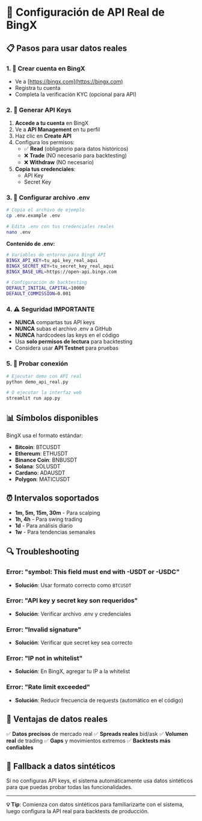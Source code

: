# 🔑 Configuración de API Real de BingX

## 📋 Pasos para usar datos reales

### 1. 🏦 Crear cuenta en BingX
- Ve a [https://bingx.com](https://bingx.com)
- Registra tu cuenta
- Completa la verificación KYC (opcional para API)

### 2. 🔐 Generar API Keys

1. **Accede a tu cuenta** en BingX
2. Ve a **API Management** en tu perfil
3. Haz clic en **Create API**
4. Configura los permisos:
   - ✅ **Read** (obligatorio para datos históricos)
   - ❌ **Trade** (NO necesario para backtesting)
   - ❌ **Withdraw** (NO necesario)
5. **Copia tus credenciales**:
   - API Key
   - Secret Key

### 3. 🔧 Configurar archivo .env

```bash
# Copia el archivo de ejemplo
cp .env.example .env

# Edita .env con tus credenciales reales
nano .env
```

**Contenido de .env:**
```bash
# Variables de entorno para BingX API
BINGX_API_KEY=tu_api_key_real_aqui
BINGX_SECRET_KEY=tu_secret_key_real_aqui
BINGX_BASE_URL=https://open-api.bingx.com

# Configuración de backtesting  
DEFAULT_INITIAL_CAPITAL=10000
DEFAULT_COMMISSION=0.001
```

### 4. ⚠️ Seguridad IMPORTANTE

- **NUNCA** compartas tus API keys
- **NUNCA** subas el archivo .env a GitHub
- **NUNCA** hardcodees las keys en el código
- Usa **solo permisos de lectura** para backtesting
- Considera usar **API Testnet** para pruebas

### 5. 🚀 Probar conexión

```bash
# Ejecutar demo con API real
python demo_api_real.py

# O ejecutar la interfaz web
streamlit run app.py
```

## 📊 Símbolos disponibles

BingX usa el formato estándar:
- **Bitcoin**: BTCUSDT
- **Ethereum**: ETHUSDT  
- **Binance Coin**: BNBUSDT
- **Solana**: SOLUSDT
- **Cardano**: ADAUSDT
- **Polygon**: MATICUSDT

## ⏰ Intervalos soportados

- **1m, 5m, 15m, 30m** - Para scalping
- **1h, 4h** - Para swing trading  
- **1d** - Para análisis diario
- **1w** - Para tendencias semanales

## 🔍 Troubleshooting

### Error: "symbol: This field must end with -USDT or -USDC"
- **Solución**: Usar formato correcto como `BTCUSDT`

### Error: "API key y secret key son requeridos"  
- **Solución**: Verificar archivo .env y credenciales

### Error: "Invalid signature"
- **Solución**: Verificar que secret key sea correcto

### Error: "IP not in whitelist"
- **Solución**: En BingX, agregar tu IP a la whitelist

### Error: "Rate limit exceeded"
- **Solución**: Reducir frecuencia de requests (automático en el código)

## 🎯 Ventajas de datos reales

✅ **Datos precisos** de mercado real
✅ **Spreads reales** bid/ask
✅ **Volumen real** de trading
✅ **Gaps** y movimientos extremos
✅ **Backtests más confiables**

## 🔄 Fallback a datos sintéticos

Si no configuras API keys, el sistema automáticamente usa datos sintéticos para que puedas probar todas las funcionalidades.

---

**💡 Tip**: Comienza con datos sintéticos para familiarizarte con el sistema, luego configura la API real para backtests de producción.